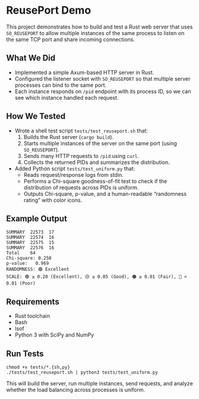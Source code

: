 # ReusePort Demo

This project demonstrates how to build and test a Rust web server that uses `SO_REUSEPORT` to allow multiple instances
of the same process to listen on the same TCP port and share incoming connections.

## What We Did

- Implemented a simple Axum-based HTTP server in Rust.
- Configured the listener socket with `SO_REUSEPORT` so that multiple server processes can bind to the same port.
- Each instance responds on `/pid` endpoint with its process ID, so we can see which instance handled each request.

## How We Tested

- Wrote a shell test script `tests/test_reuseport.sh` that:
    1. Builds the Rust server (`cargo build`).
    2. Starts multiple instances of the server on the same port (using `SO_REUSEPORT`).
    3. Sends many HTTP requests to `/pid` using `curl`.
    4. Collects the returned PIDs and summarizes the distribution.
- Added Python script `tests/test_uniform.py` that:
    - Reads request/response logs from stdin.
    - Performs a Chi-square goodness-of-fit test to check if the distribution of requests across PIDs is uniform.
    - Outputs Chi-square, p-value, and a human-readable “randomness rating” with color icons.

## Example Output

```
SUMMARY  22573  17
SUMMARY  22574  16
SUMMARY  22575  15
SUMMARY  22576  16
Total    64
Chi-square: 0.250
p-value:   0.969
RANDOMNESS: 🟢 Excellent
SCALE: 🟢 ≥ 0.20 (Excellent), 🟡 ≥ 0.05 (Good), 🟠 ≥ 0.01 (Fair), 🔴 < 0.01 (Poor)
```

## Requirements

- Rust toolchain
- Bash
- lsof
- Python 3 with SciPy and NumPy

## Run Tests

```
chmod +x tests/*.{sh,py}
./tests/test_reuseport.sh | python3 tests/test_uniform.py
```

This will build the server, run multiple instances, send requests, and analyze whether the load balancing across
processes is uniform.